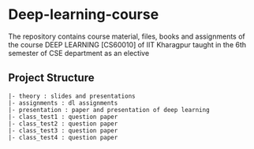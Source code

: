 # Deep-learning-course
The repository contains course material, files, books and assignments of the course DEEP LEARNING [CS60010] of IIT Kharagpur taught in the 6th semester of CSE department as an elective

## Project Structure 
```
|- theory : slides and presentations
|- assignments : dl assignments
|- presentation : paper and presentation of deep learning
|- class_test1 : question paper
|- class_test2 : question paper
|- class_test3 : question paper
|- class_test4 : question paper
```
